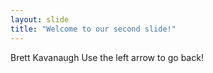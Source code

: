 ```yaml
---
layout: slide
title: "Welcome to our second slide!"
---
```

Brett Kavanaugh
Use the left arrow to go back!
